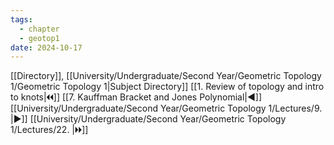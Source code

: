 ```yaml
---
tags:
  - chapter
  - geotop1
date: 2024-10-17
---
```

[[Directory]], [[University/Undergraduate/Second Year/Geometric Topology 1/Geometric Topology 1|Subject Directory]]
[[1. Review of topology and intro to knots|🞀🞀]] [[7. Kauffman Bracket and Jones Polynomial|◀]] [[University/Undergraduate/Second Year/Geometric Topology 1/Lectures/9. |▶]] [[University/Undergraduate/Second Year/Geometric Topology 1/Lectures/22. |🞂🞂]]
# 
## 
### 